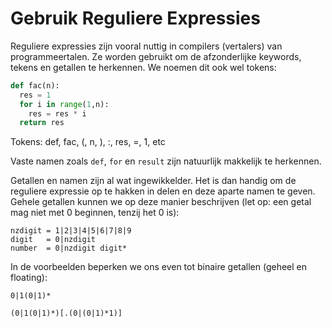 # Gebruik Reguliere Expressies

Reguliere expressies zijn vooral nuttig in compilers (vertalers) van programmeertalen.
Ze worden gebruikt om de afzonderlijke keywords, tekens en getallen te herkennen. 
We noemen dit ook wel tokens:

```python
def fac(n):
  res = 1 
  for i in range(1,n):
    res = res * i
  return res
  ```
Tokens: def, fac, (, n, ), :, res, =, 1, etc

Vaste namen zoals ```def```, ```for``` en ```result``` zijn natuurlijk makkelijk te herkennen.

Getallen en namen zijn al wat ingewikkelder.
Het is dan handig om de reguliere expressie op te hakken in delen en deze aparte namen te geven.
Gehele getallen kunnen we op deze manier beschrijven (let op: een getal mag niet met 0 beginnen, tenzij het 0 is):

```
nzdigit = 1|2|3|4|5|6|7|8|9
digit   = 0|nzdigit
number  = 0|nzdigit digit*
```

In de voorbeelden beperken we ons even tot binaire getallen (geheel en floating):

```
0|1(0|1)*

(0|1(0|1)*)[.(0|(0|1)*1)]
```

